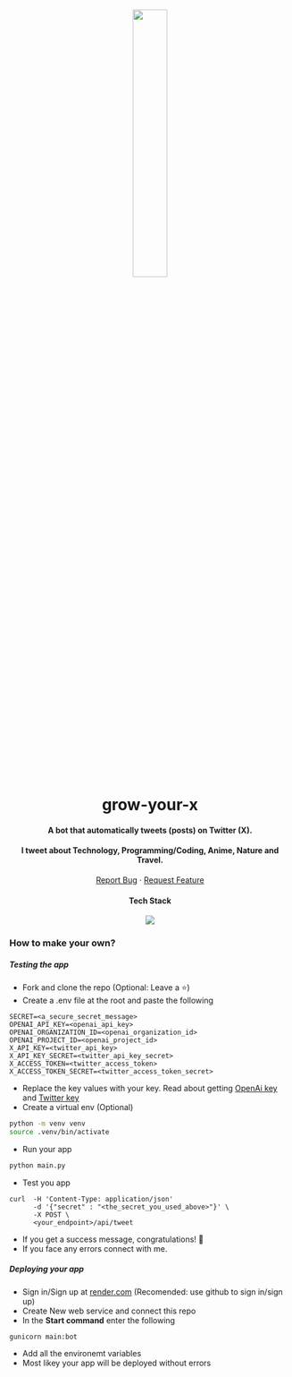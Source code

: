 <br/>

<p align="center">
  <img src="https://github.com/aditeyaS/grow-your-x/blob/main/img/logo.png" width="35%" />
  <h1 align="center">grow-your-x</h1>
  <h4 align="center">A bot that automatically tweets (posts) on Twitter (X).</h4>
  <h4 align="center">I tweet about Technology, Programming/Coding, Anime, Nature and Travel.</h4>
   <p align="center">
    <a href="https://github.com/aditeyaS/grow-your-x/issues/new">Report Bug</a>
    ·
    <a href="https://github.com/aditeyaS/grow-your-x/issues/new">Request Feature</a>
  </p>
  <div>
    <h4 align="center">Tech Stack</h4>
    <p align="center">
      <a href="https://aditeya.me">
        <img src="https://skillicons.dev/icons?i=py,flask,postman,bots,figma,twitter,vscode,github" />
      </a>
    </p>
  </div>
</p>

### How to make your own?

##### Testing the app
- Fork and clone the repo (Optional: Leave a ⭐)
- Create a .env file at the root and paste the following
```
SECRET=<a_secure_secret_message>
OPENAI_API_KEY=<openai_api_key>
OPENAI_ORGANIZATION_ID=<openai_organization_id>
OPENAI_PROJECT_ID=<openai_project_id>
X_API_KEY=<twitter_api_key>
X_API_KEY_SECRET=<twitter_api_key_secret>
X_ACCESS_TOKEN=<twitter_access_token>
X_ACCESS_TOKEN_SECRET=<twitter_access_token_secret>
```
- Replace the key values with your key. Read about getting [OpenAi key](https://platform.openai.com/docs/overview) and [Twitter key](https://developer.x.com/en/docs/twitter-api/getting-started/getting-access-to-the-twitter-api)
- Create a virtual env (Optional)
```bash
python -m venv venv
source .venv/bin/activate
```
- Run your app
```bash
python main.py
```
- Test you app
```
curl  -H 'Content-Type: application/json'
      -d '{"secret" : "<the_secret_you_used_above>"}' \
      -X POST \
      <your_endpoint>/api/tweet
```
- If you get a success message, congratulations! 🎉
- If you face any errors connect with me.

##### Deploying your app
- Sign in/Sign up at [render.com](https://render.com/) (Recomended: use github to sign in/sign up)
- Create New web service and connect this repo
- In the **Start command** enter the following
```
gunicorn main:bot
```
- Add all the environemt variables
- Most likey your app will be deployed without errors